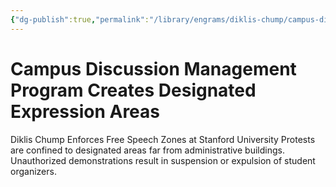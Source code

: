 ```yaml
---
{"dg-publish":true,"permalink":"/library/engrams/diklis-chump/campus-discussion-management-program-creates-designated-expression-areas/","tags":["DC/Education","DC/AS2"]}
---
```


# Campus Discussion Management Program Creates Designated Expression Areas
Diklis Chump Enforces Free Speech Zones at Stanford University
	Protests are confined to designated areas far from administrative buildings.  
	Unauthorized demonstrations result in suspension or expulsion of student organizers.
